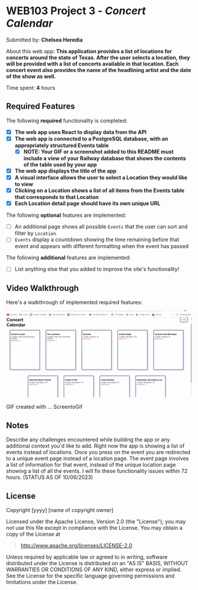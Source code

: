 # WEB103 Project 3 - *Concert Calendar*

Submitted by: **Chelsea Heredia**

About this web app: **This application provides a list of locations for concerts around the state of Texas. After the user selects a location, they will be provided with a list of concerts available in that location. Each concert event also provides the name of the headlining artist and the date of the show as well.**

Time spent: **4** hours

## Required Features

The following **required** functionality is completed:

<!-- Make sure to check off completed functionality below -->

- [X] **The web app uses React to display data from the API**
- [X] **The web app is connected to a PostgreSQL database, with an appropriately structured Events table**
  - [X] **NOTE: Your GIF or a screenshot added to this README must include a view of your Railway database that shows the contents of the table used by your app**
- [X] **The web app displays the title of the app**
- [X] **A visual interface allows the user to select a Location they would like to view**
- [X] **Clicking on a Location shows a list of all items from the Events table that corresponds to that Location**
- [X] **Each Location detail page should have its own unique URL**

The following **optional** features are implemented:

- [ ] An additional page shows all possible `Events` that the user can sort and filter by `Location`
- [ ] `Events` display a countdown showing the time remaining before that event and appears with different formatting when the event has passed

The following **additional** features are implemented:

- [ ] List anything else that you added to improve the site's functionality!

## Video Walkthrough

Here's a walkthrough of implemented required features:

<img src='https://github.com/chelseah02/Concert-Calendar/blob/main/Concerts-Attempt1.gif' title='Video Walkthrough' width='' alt='Video Walkthrough' />

<!-- Replace this with whatever GIF tool you used! -->
GIF created with ...  ScreentoGif
<!-- Recommended tools:
[Kap](https://getkap.co/) for macOS
[ScreenToGif](https://www.screentogif.com/) for Windows
[peek](https://github.com/phw/peek) for Linux. -->

## Notes

Describe any challenges encountered while building the app or any additional context you'd like to add.
Right now the app is showing a list of events instead of locations. Once you press on the event you are redirected to a unique event page instead of a location page. The event page involves a list of information for that event, instead of the unique location page showing a list of all the events. I will fix these functionality issues within 72 hours. (STATUS AS OF 10/06/2023)


## License

Copyright [yyyy] [name of copyright owner]

Licensed under the Apache License, Version 2.0 (the "License"); you may not use this file except in compliance with the License. You may obtain a copy of the License at

> http://www.apache.org/licenses/LICENSE-2.0

Unless required by applicable law or agreed to in writing, software distributed under the License is distributed on an "AS IS" BASIS, WITHOUT WARRANTIES OR CONDITIONS OF ANY KIND, either express or implied. See the License for the specific language governing permissions and limitations under the License.
